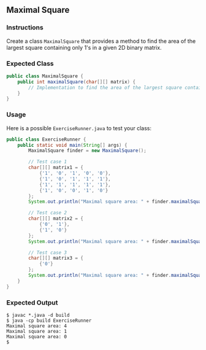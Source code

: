 ## Maximal Square

### Instructions

Create a class `MaximalSquare` that provides a method to find the area of the largest square containing only 1's in a given 2D binary matrix.

### Expected Class

```java
public class MaximalSquare {
    public int maximalSquare(char[][] matrix) {
        // Implementation to find the area of the largest square containing only 1's
    }
}
```

### Usage

Here is a possible `ExerciseRunner.java` to test your class:

```java
public class ExerciseRunner {
    public static void main(String[] args) {
        MaximalSquare finder = new MaximalSquare();

        // Test case 1
        char[][] matrix1 = {
            {'1', '0', '1', '0', '0'},
            {'1', '0', '1', '1', '1'},
            {'1', '1', '1', '1', '1'},
            {'1', '0', '0', '1', '0'}
        };
        System.out.println("Maximal square area: " + finder.maximalSquare(matrix1)); // Expected output: 4

        // Test case 2
        char[][] matrix2 = {
            {'0', '1'},
            {'1', '0'}
        };
        System.out.println("Maximal square area: " + finder.maximalSquare(matrix2)); // Expected output: 1

        // Test case 3
        char[][] matrix3 = {
            {'0'}
        };
        System.out.println("Maximal square area: " + finder.maximalSquare(matrix3)); // Expected output: 0
    }
}
```

### Expected Output

```shell
$ javac *.java -d build
$ java -cp build ExerciseRunner
Maximal square area: 4
Maximal square area: 1
Maximal square area: 0
$
```